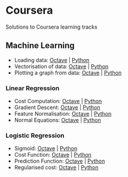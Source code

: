 # Coursera

Solutions to Coursera learning tracks


## Machine Learning

- Loading data: [Octave](https://github.com/ramyaragupathy/Coursera/blob/master/Machine%20Learning/ex1/ex1.m#L41) | [Python](https://github.com/ramyaragupathy/Coursera/blob/master/Machine%20Learning/ex1/ex1.py#L38)
- Vectorisation of data: [Octave](https://github.com/ramyaragupathy/Coursera/blob/master/Machine%20Learning/ex1/ex1.m#L42) | [Python](https://github.com/ramyaragupathy/Coursera/blob/master/Machine%20Learning/ex1/ex1.py#L39-L40)
- Plotting a graph from data: [Octave](https://github.com/ramyaragupathy/Coursera/blob/master/Machine%20Learning/ex1/plotData.m) | [Python](https://github.com/ramyaragupathy/Coursera/blob/master/Machine%20Learning/ex1/ex1.py#L39-L40)


### Linear Regression 

- Cost Computation: [Octave](https://github.com/ramyaragupathy/Coursera/blob/master/Machine%20Learning/ex1/computeCost.m) | [Python](https://github.com/ramyaragupathy/Coursera/blob/master/Machine%20Learning/ex1/ex1.py#L19-L22)
- Gradient Descent: [Octave](https://github.com/ramyaragupathy/Coursera/blob/master/Machine%20Learning/ex1/gradientDescent.m) | [Python](https://github.com/ramyaragupathy/Coursera/blob/master/Machine%20Learning/ex1/ex1.py#L25-L34)
- Feature Normalisation: [Octave](https://github.com/ramyaragupathy/Coursera/blob/master/Machine%20Learning/ex1/featureNormalize.m) | [Python](https://github.com/ramyaragupathy/Coursera/blob/master/Machine%20Learning/ex1/ex1_multi.py#L10-L22)
- Normal Equations: [Octave](https://github.com/ramyaragupathy/Coursera/blob/master/Machine%20Learning/ex1/normalEqn.m) |  [Python](https://github.com/ramyaragupathy/Coursera/blob/master/Machine%20Learning/ex1/ex1_multi.py#L25-L26)

### Logistic Regression
- Sigmoid: [Octave]() | [Python]()
- Cost Function: [Octave]() | [Python]()
- Prediction Function: [Octave]() | [Python]()
- Regularised cost: [Octave]() | [Python]()




